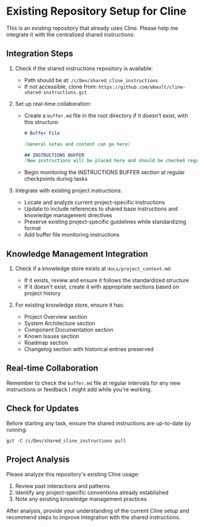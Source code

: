# Existing Repository Setup for Cline

This is an existing repository that already uses Cline. Please help me integrate it with the centralized shared instructions:

## Integration Steps

1. Check if the shared instructions repository is available:
   - Path should be at: `/c/Dev/shared_cline_instructions`
   - If not accessible, clone from: `https://github.com/wboult/cline-shared-instructions.git`

2. Set up real-time collaboration:
   - Create a `buffer.md` file in the root directory if it doesn't exist, with this structure:
     ```markdown
     # Buffer File
     
     [General notes and content can go here]
     
     ## INSTRUCTIONS BUFFER
     [New instructions will be placed here and should be checked regularly]
     ```
   - Begin monitoring the INSTRUCTIONS BUFFER section at regular checkpoints during tasks

3. Integrate with existing project instructions:
   - Locate and analyze current project-specific instructions
   - Update to include references to shared base instructions and knowledge management directives
   - Preserve existing project-specific guidelines while standardizing format
   - Add buffer file monitoring instructions

## Knowledge Management Integration

1. Check if a knowledge store exists at `docs/project_context.md`:
   - If it exists, review and ensure it follows the standardized structure
   - If it doesn't exist, create it with appropriate sections based on project history

2. For existing knowledge store, ensure it has:
   - Project Overview section
   - System Architecture section
   - Component Documentation section
   - Known Issues section
   - Roadmap section
   - Changelog section with historical entries preserved

## Real-time Collaboration

Remember to check the `buffer.md` file at regular intervals for any new instructions or feedback I might add while you're working.

## Check for Updates

Before starting any task, ensure the shared instructions are up-to-date by running:
```
git -C /c/Dev/shared_cline_instructions pull
```

## Project Analysis

Please analyze this repository's existing Cline usage:
1. Review past interactions and patterns
2. Identify any project-specific conventions already established
3. Note any existing knowledge management practices

After analysis, provide your understanding of the current Cline setup and recommend steps to improve integration with the shared instructions.
